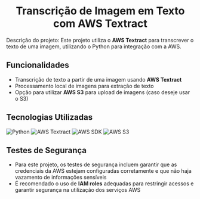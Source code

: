 <h1 align="center">Transcrição de Imagem em Texto com AWS Textract</h1>

Descrição do projeto: Este projeto utiliza o **AWS Textract** para transcrever o texto de uma imagem, utilizando o Python para integração com a AWS.

## Funcionalidades

- Transcrição de texto a partir de uma imagem usando **AWS Textract**
- Processamento local de imagens para extração de texto
- Opção para utilizar **AWS S3** para upload de imagens (caso deseje usar o S3)

## Tecnologias Utilizadas

![Python](https://img.shields.io/badge/Python-3776AB?style=for-the-badge&logo=python&logoColor=white)
![AWS Textract](https://img.shields.io/badge/AWS_Textract-FF9900?style=for-the-badge&logo=aws&logoColor=white)
![AWS SDK](https://img.shields.io/badge/AWS_SDK-FF9900?style=for-the-badge&logo=aws&logoColor=white)
![AWS S3](https://img.shields.io/badge/AWS_S3-569A31?style=for-the-badge&logo=aws&logoColor=white)

## Testes de Segurança 

- Para este projeto, os testes de segurança incluem garantir que as credenciais da AWS estejam configuradas corretamente e que não haja vazamento de informações sensíveis
- É recomendado o uso de **IAM roles** adequadas para restringir acessos e garantir segurança na utilização dos serviços AWS


